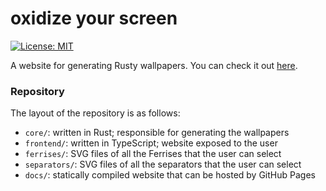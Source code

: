 # oxidize your screen

[![License: MIT](https://img.shields.io/badge/License-MIT-green.svg)](https://opensource.org/licenses/MIT)

A website for generating Rusty wallpapers. You can check it out [here](https://ve5li.github.io/).

### Repository

The layout of the repository is as follows:
- `core/`: written in Rust; responsible for generating the wallpapers
- `frontend/`: written in TypeScript; website exposed to the user
- `ferrises/`: SVG files of all the Ferrises that the user can select
- `separators/`: SVG files of all the separators that the user can select
- `docs/`: statically compiled website that can be hosted by GitHub Pages
